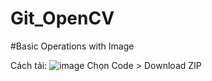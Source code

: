 # Git_OpenCV
#Basic Operations with Image 

Cách tải:
![image](https://github.com/I2Relax/Git_OpenCV/assets/113254400/edfc0a6b-184b-47c2-a43b-c95ab358290f)
Chọn Code > Download ZIP
